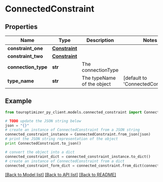 # ConnectedConstraint


## Properties

Name | Type | Description | Notes
------------ | ------------- | ------------- | -------------
**constraint_one** | [**Constraint**](Constraint.md) |  | 
**constraint_two** | [**Constraint**](Constraint.md) |  | 
**connection_type** | **str** | The connectionType | 
**type_name** | **str** | The typeName of the object | [default to 'ConnectedConstraint']

## Example

```python
from touroptimizer_py_client.models.connected_constraint import ConnectedConstraint

# TODO update the JSON string below
json = "{}"
# create an instance of ConnectedConstraint from a JSON string
connected_constraint_instance = ConnectedConstraint.from_json(json)
# print the JSON string representation of the object
print ConnectedConstraint.to_json()

# convert the object into a dict
connected_constraint_dict = connected_constraint_instance.to_dict()
# create an instance of ConnectedConstraint from a dict
connected_constraint_form_dict = connected_constraint.from_dict(connected_constraint_dict)
```
[[Back to Model list]](../README.md#documentation-for-models) [[Back to API list]](../README.md#documentation-for-api-endpoints) [[Back to README]](../README.md)


